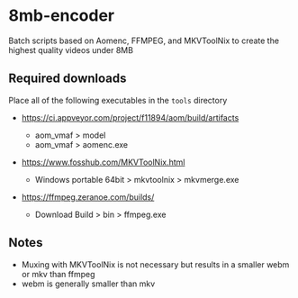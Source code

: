 # 8mb-encoder

Batch scripts based on Aomenc, FFMPEG, and MKVToolNix to create the highest quality videos under 8MB

## Required downloads

Place all of the following executables in the `tools` directory

- https://ci.appveyor.com/project/f11894/aom/build/artifacts
	- aom_vmaf > model
	- aom_vmaf > aomenc.exe

- https://www.fosshub.com/MKVToolNix.html
	- Windows portable 64bit > mkvtoolnix > mkvmerge.exe
	
- https://ffmpeg.zeranoe.com/builds/
	- Download Build > bin > ffmpeg.exe


## Notes

- Muxing with MKVToolNix is not necessary but results in a smaller webm or mkv than ffmpeg
- webm is generally smaller than mkv